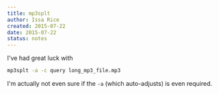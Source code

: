 ```yaml
---
title: mp3splt
author: Issa Rice
created: 2015-07-22
date: 2015-07-22
status: notes
---
```


I've had great luck with

```bash
mp3splt -a -c query long_mp3_file.mp3
```

I'm actually not even sure if the `-a` (which auto-adjusts) is even required.
